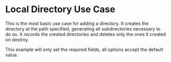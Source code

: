 # Local Directory Use Case

This is the most basic use case for adding a directory.
It creates the directory at the path specified, generating all subdirectories necessary to do so.
It records the created directories and deletes only the ones it created on destroy.

This example will only set the required fields, all options accept the default value.
